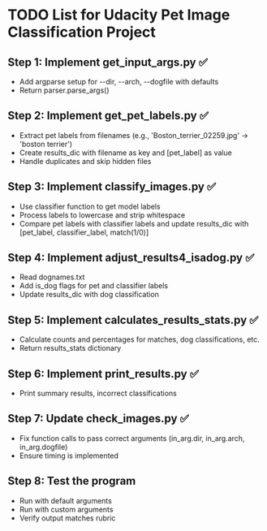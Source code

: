 # TODO List for Udacity Pet Image Classification Project

## Step 1: Implement get_input_args.py ✅
- Add argparse setup for --dir, --arch, --dogfile with defaults
- Return parser.parse_args()

## Step 2: Implement get_pet_labels.py ✅
- Extract pet labels from filenames (e.g., 'Boston_terrier_02259.jpg' -> 'boston terrier')
- Create results_dic with filename as key and [pet_label] as value
- Handle duplicates and skip hidden files

## Step 3: Implement classify_images.py ✅
- Use classifier function to get model labels
- Process labels to lowercase and strip whitespace
- Compare pet labels with classifier labels and update results_dic with [pet_label, classifier_label, match(1/0)]

## Step 4: Implement adjust_results4_isadog.py ✅
- Read dognames.txt
- Add is_dog flags for pet and classifier labels
- Update results_dic with dog classification

## Step 5: Implement calculates_results_stats.py ✅
- Calculate counts and percentages for matches, dog classifications, etc.
- Return results_stats dictionary

## Step 6: Implement print_results.py ✅
- Print summary results, incorrect classifications

## Step 7: Update check_images.py ✅
- Fix function calls to pass correct arguments (in_arg.dir, in_arg.arch, in_arg.dogfile)
- Ensure timing is implemented

## Step 8: Test the program
- Run with default arguments
- Run with custom arguments
- Verify output matches rubric
